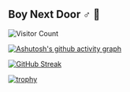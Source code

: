 ## Boy Next Door ♂ 👋

<!--
**haseeex/haseeex** is a ✨ _special_ ✨ repository because its `README.md` (this file) appears on your GitHub profile.

Here are some ideas to get you started:

- 🔭 I’m currently working on ...
- 🌱 I’m currently learning ...
- 👯 I’m looking to collaborate on ...
- 🤔 I’m looking for help with ...
- 💬 Ask me about ...
- 📫 How to reach me: ...
- 😄 Pronouns: ...
- ⚡ Fun fact: ...
-->
![Visitor Count](https://profile-counter.glitch.me/haseeex/count.svg)

[![Ashutosh's github activity graph](https://github-readme-activity-graph.vercel.app/graph?username=haseeex&theme=high-contrast)](https://github.com/ashutosh00710/github-readme-activity-graph)

[![GitHub Streak](https://github-readme-streak-stats.herokuapp.com/?user=haseeex)](https://git.io/streak-stats)

[![trophy](https://github-profile-trophy.vercel.app/?username=haseeex)](https://github.com/haseeex/github-profile-trophy)
